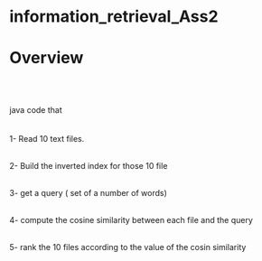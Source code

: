 # information_retrieval_Ass2
<h1>Overview</h1>
<br>
<br>

java code that 
<br>
<br>
<br>
1- Read 10 text files.
<br>
<br>

2- Build the inverted index for those 10 file
<br>
<br>

3- get a query ( set of a number of words)
<br>
<br>

4- compute the cosine similarity between each file and the query
<br>
<br>

5- rank the 10 files according to the value of the cosin similarity


 
